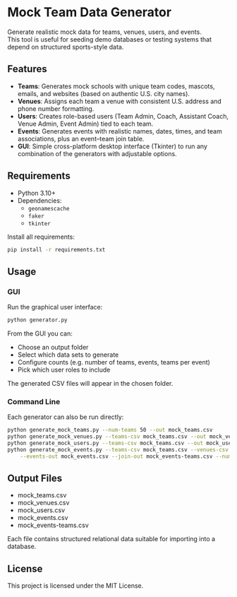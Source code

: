 # Mock Team Data Generator

Generate realistic mock data for teams, venues, users, and events.  
This tool is useful for seeding demo databases or testing systems that depend on structured sports-style data.

## Features

- **Teams**: Generates mock schools with unique team codes, mascots, emails, and websites (based on authentic U.S. city names).
- **Venues**: Assigns each team a venue with consistent U.S. address and phone number formatting.
- **Users**: Creates role-based users (Team Admin, Coach, Assistant Coach, Venue Admin, Event Admin) tied to each team.
- **Events**: Generates events with realistic names, dates, times, and team associations, plus an event–team join table.
- **GUI**: Simple cross-platform desktop interface (Tkinter) to run any combination of the generators with adjustable options.

## Requirements

- Python 3.10+
- Dependencies:
  - `geonamescache`
  - `faker`
  - `tkinter`

Install all requirements:

```bash
pip install -r requirements.txt
```

## Usage

### GUI
Run the graphical user interface:
```bash
python generator.py
```

From the GUI you can: 
- Choose an output folder
- Select which data sets to generate
- Configure counts (e.g. number of teams, events, teams per event)
- Pick which user roles to include

The generated CSV files will appear in the chosen folder.

### Command Line
Each generator can also be run directly:
```bash
python generate_mock_teams.py --num-teams 50 --out mock_teams.csv
python generate_mock_venues.py --teams-csv mock_teams.csv --out mock_venues.csv
python generate_mock_users.py --teams-csv mock_teams.csv --out mock_users.csv --roles "Coach,Event Admin"
python generate_mock_events.py --teams-csv mock_teams.csv --venues-csv mock_venues.csv \
    --events-out mock_events.csv --join-out mock_events-teams.csv --num-events 20 --teams-per-event 2
```

## Output Files
- mock_teams.csv
- mock_venues.csv
- mock_users.csv
- mock_events.csv
- mock_events-teams.csv

Each file contains structured relational data suitable for importing into a database.

## License
This project is licensed under the MIT License.
